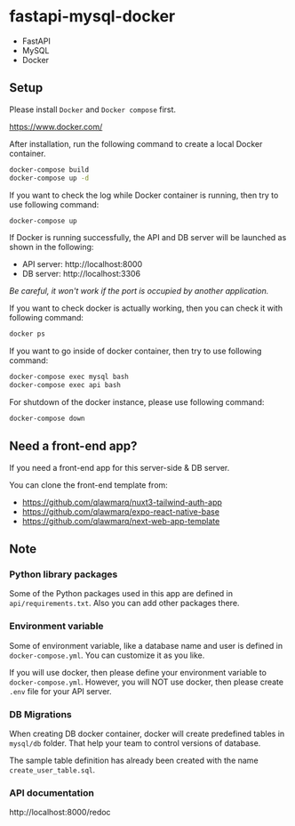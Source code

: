 # fastapi-mysql-docker

- FastAPI
- MySQL
- Docker

## Setup

Please install `Docker` and `Docker compose` first.

https://www.docker.com/

After installation, run the following command to create a local Docker container.

```bash
docker-compose build
docker-compose up -d
```

If you want to check the log while Docker container is running, then try to use following command:

```bash
docker-compose up
```

If Docker is running successfully, the API and DB server will be launched as shown in the following:

- API server: http://localhost:8000
- DB server: http://localhost:3306

_Be careful, it won't work if the port is occupied by another application._

If you want to check docker is actually working, then you can check it with following command:

```bash
docker ps
```

If you want to go inside of docker container, then try to use following command:

```bash
docker-compose exec mysql bash
docker-compose exec api bash
```

For shutdown of the docker instance, please use following command:

```bash
docker-compose down
```

## Need a front-end app?

If you need a front-end app for this server-side & DB server.

You can clone the front-end template from:

- https://github.com/qlawmarq/nuxt3-tailwind-auth-app
- https://github.com/qlawmarq/expo-react-native-base
- https://github.com/qlawmarq/next-web-app-template

## Note

### Python library packages

Some of the Python packages used in this app are defined in `api/requirements.txt`.
Also you can add other packages there.

### Environment variable

Some of environment variable, like a database name and user is defined in `docker-compose.yml`.
You can customize it as you like.

If you will use docker, then please define your environment variable to `docker-compose.yml`.
However, you will NOT use docker, then please create `.env` file for your API server.

### DB Migrations

When creating DB docker container, docker will create predefined tables in `mysql/db` folder.
That help your team to control versions of database.

The sample table definition has already been created with the name `create_user_table.sql`.

### API documentation

http://localhost:8000/redoc
